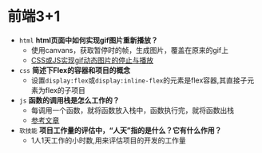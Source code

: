 # 前端3+1                      
- `html` **html页面中如何实现gif图片重新播放？**
  - 使用canvans，获取暂停时的帧，生成图片，覆盖在原来的gif上
  - [CSS或JS实现gif动态图片的停止与播放](https://www.zhangxinxu.com/wordpress/2015/12/css3-animation-js-canvas-gif-pause-stop-play/)
- `css` **简述下Flex的容器和项目的概念**
  - 设置`display:flex`或`display:inline-flex`的元素是flex容器,其直接子元素为flex的子项目
- `js` **函数的调用栈是怎么工作的？**
  - 每调用一个函数，就将函数放入栈中，函数执行完，就将函数出栈
  - [参考文章](https://developer.mozilla.org/zh-CN/docs/Glossary/Call_stack)
- `软技能` **项目工作量的评估中，“人天”指的是什么？它有什么作用？**
  - 1人1天工作的小时数,用来评估项目的开发的工作量